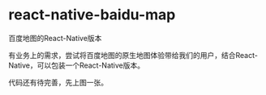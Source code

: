 # react-native-baidu-map
百度地图的React-Native版本

有业务上的需求，尝试将百度地图的原生地图体验带给我们的用户，结合React-Native，可以包装一个React-Native版本。

代码还有待完善，先上图一张。
